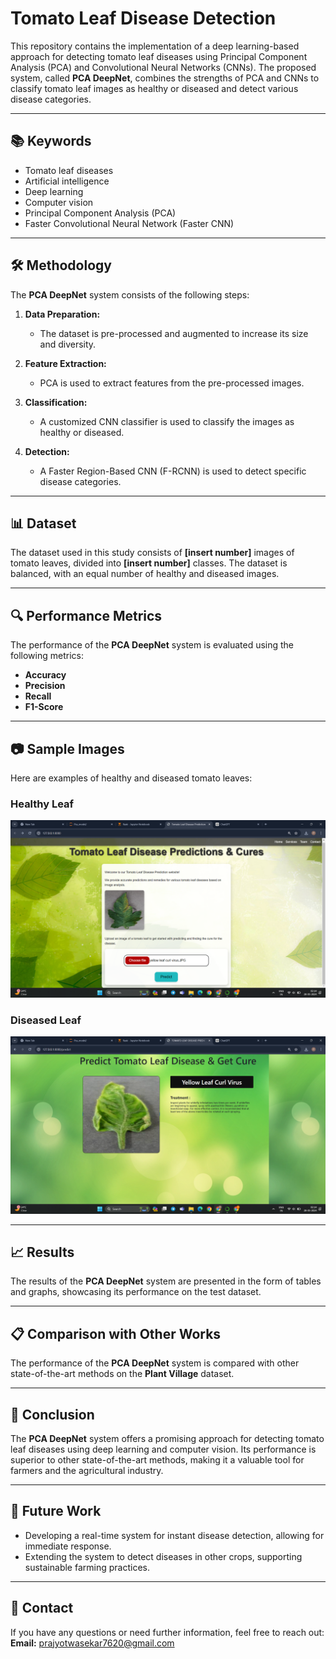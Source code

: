 # Tomato Leaf Disease Detection

This repository contains the implementation of a deep learning-based approach for detecting tomato leaf diseases using Principal Component Analysis (PCA) and Convolutional Neural Networks (CNNs). The proposed system, called **PCA DeepNet**, combines the strengths of PCA and CNNs to classify tomato leaf images as healthy or diseased and detect various disease categories.

---

## 📚 Keywords
- Tomato leaf diseases  
- Artificial intelligence  
- Deep learning  
- Computer vision  
- Principal Component Analysis (PCA)  
- Faster Convolutional Neural Network (Faster CNN)  

---

## 🛠 Methodology
The **PCA DeepNet** system consists of the following steps:  
1. **Data Preparation:**  
   - The dataset is pre-processed and augmented to increase its size and diversity.
   
2. **Feature Extraction:**  
   - PCA is used to extract features from the pre-processed images.
   
3. **Classification:**  
   - A customized CNN classifier is used to classify the images as healthy or diseased.
   
4. **Detection:**  
   - A Faster Region-Based CNN (F-RCNN) is used to detect specific disease categories.

---

## 📊 Dataset
The dataset used in this study consists of **[insert number]** images of tomato leaves, divided into **[insert number]** classes. The dataset is balanced, with an equal number of healthy and diseased images.

---

## 🔍 Performance Metrics
The performance of the **PCA DeepNet** system is evaluated using the following metrics:
- **Accuracy**  
- **Precision**  
- **Recall**  
- **F1-Score**
---

## 📷 Sample Images
Here are examples of healthy and diseased tomato leaves:

### Healthy Leaf
![Home Page]( Screenshot1.png "Home Page")

### Diseased Leaf
![Detected Page](Screenshot2.png "Detected Page")


---

## 📈 Results
The results of the **PCA DeepNet** system are presented in the form of tables and graphs, showcasing its performance on the test dataset.

---

## 📋 Comparison with Other Works
The performance of the **PCA DeepNet** system is compared with other state-of-the-art methods on the **Plant Village** dataset.

---

## 📝 Conclusion
The **PCA DeepNet** system offers a promising approach for detecting tomato leaf diseases using deep learning and computer vision. Its performance is superior to other state-of-the-art methods, making it a valuable tool for farmers and the agricultural industry.

---

## 🚀 Future Work
- Developing a real-time system for instant disease detection, allowing for immediate response.  
- Extending the system to detect diseases in other crops, supporting sustainable farming practices.

--- 
## 📧 Contact
If you have any questions or need further information, feel free to reach out:  
**Email:** [prajyotwasekar7620@gmail.com](mailto:prajyotwasekar7620@gmail.com)
